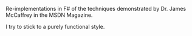Re-implementations in F# of the techniques demonstrated by Dr. James McCaffrey in the MSDN Magazine.

I try to stick to a purely functional style.